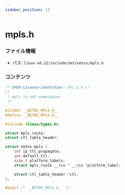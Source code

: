 ```yaml
---
sidebar_position: 13
---
```

# mpls.h

### ファイル情報

- パス: `linux-v6.12/include/net/netns/mpls.h`

### コンテンツ

```h
/* SPDX-License-Identifier: GPL-2.0 */
/*
 * mpls in net namespaces
 */

#ifndef __NETNS_MPLS_H__
#define __NETNS_MPLS_H__

#include <linux/types.h>

struct mpls_route;
struct ctl_table_header;

struct netns_mpls {
	int ip_ttl_propagate;
	int default_ttl;
	size_t platform_labels;
	struct mpls_route __rcu * __rcu *platform_label;

	struct ctl_table_header *ctl;
};

#endif /* __NETNS_MPLS_H__ */

```
